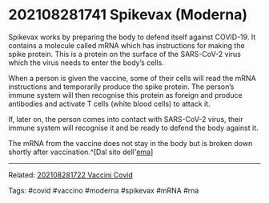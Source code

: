 # 202108281741 Spikevax (Moderna)

Spikevax works by preparing the body to defend itself against COVID-19. It contains a molecule called mRNA which has instructions for making the spike protein. This is a protein on the surface of the SARS-CoV-2 virus which the virus needs to enter the body’s cells.

When a person is given the vaccine, some of their cells will read the mRNA instructions and temporarily produce the spike protein. The person’s immune system will then recognise this protein as foreign and produce antibodies and activate T cells (white blood cells) to attack it.

If, later on, the person comes into contact with SARS-CoV-2 virus, their immune system will recognise it and be ready to defend the body against it.

The mRNA from the vaccine does not stay in the body but is broken down shortly after vaccination.^[Dal sito dell'[ema](https://www.ema.europa.eu/en/medicines/human/EPAR/spikevax-previously-covid-19-vaccine-moderna#:~:text=Spikevax%20works%20by,shortly%20after%20vaccination.)]

---

Related:
[202108281722 Vaccini Covid](202108281722%20Vaccini%20Covid.md)

Tags:
#covid #vaccino #moderna #spikevax #mRNA #rna 